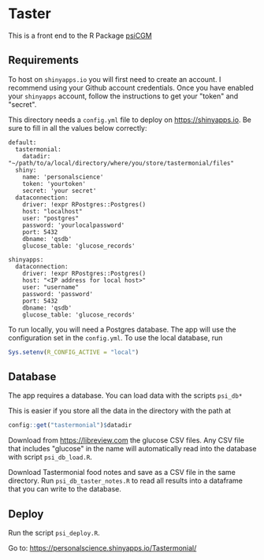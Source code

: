 # Taster

This is a front end to the R Package [psiCGM](https://github.com/personalscience/psi-shiny-cgm)

## Requirements

To host on `shinyapps.io` you will first need to create an account. I recommend using your Github account credentials. Once you have enabled your `shinyapps` account, follow the instructions to get your "token" and "secret".

This directory needs a `config.yml` file to deploy on <https://shinyapps.io>. Be sure to fill in all the values below correctly:

``` {.yaml}
default:
  tastermonial:
    datadir: "~/path/to/a/local/directory/where/you/store/tastermonial/files"
  shiny:
    name: 'personalscience'
    token: 'yourtoken'
    secret: 'your secret'
  dataconnection:
    driver: !expr RPostgres::Postgres()
    host: "localhost"
    user: "postgres"
    password: 'yourlocalpassword'
    port: 5432
    dbname: 'qsdb'
    glucose_table: 'glucose_records'

shinyapps:
  dataconnection:
    driver: !expr RPostgres::Postgres()
    host: "<IP address for local host>"
    user: "username"
    password: 'password'
    port: 5432
    dbname: 'qsdb'
    glucose_table: 'glucose_records'
```

To run locally, you will need a Postgres database. The app will use the configuration set in the `config.yml`. To use the local database, run

```r
Sys.setenv(R_CONFIG_ACTIVE = "local")
```

## Database

The app requires a database. You can load data with the scripts `psi_db*`

This is easier if you store all the data in the directory with the path at

``` r
config::get("tastermonial")$datadir
```

Download from https://libreview.com the glucose CSV files.  Any CSV file that includes "glucose" in the name will automatically read into the database with script `psi_db_load.R`.

Download Tastermonial food notes and save as a CSV file in the same directory. Run `psi_db_taster_notes.R` to read all results into a dataframe that you can write to the database.



## Deploy

Run the script `psi_deploy.R`.

Go to: <https://personalscience.shinyapps.io/Tastermonial/>

